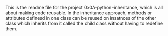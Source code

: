 This is the readme file for the project 0x0A-python-inheritance, which is all about making code reusable. In the inheritance approach, methods or attributes definesd in one class can be reused on insatnces of the other class which inherits from it called the child class without having to redefine them.
